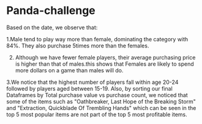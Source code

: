 # Panda-challenge 
Based on the date, we observe that:

  1.Male tend to play way more than female, dominating the category with 84%. They also purchase 5times more than the females.
  
  2. Although we have fewer female players, their average purchasing price is higher than that of males.this shows that Females are likely to spend more dollars on a game than males will do.
  
  3.We notice that the highest number of players fall within age 20-24 followed by players aged between 15-19. Also, by sorting our final Dataframes by Total purchase value vs purchase count, we noticed that some of the items such as "Oathbreaker, Last Hope of the Breaking Storm" and "Extraction, Quickblade Of Trembling Hands" which can be seen in the top 5 most  popular items are not part of the top 5 most profitable items.
